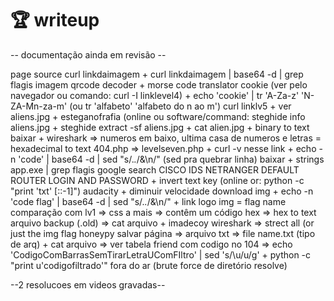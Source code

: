 # 🏆 writeup

\-- documentação ainda em revisão --



page source curl linkdaimagem + curl linkdaimagem | base64 -d | grep flagis imagem qrcode decoder + morse code translator cookie (ver pelo navegador ou comando: curl -I linklevel4) + echo 'cookie' | tr 'A-Za-z' 'N-ZA-Mn-za-m' (ou tr 'alfabeto' 'alfabeto do n ao m') curl linklv5 + ver aliens.jpg + esteganofrafia (online ou software/command: steghide info aliens.jpg + steghide extract -sf aliens.jpg + cat alien.jpg + binary to text baixar + wireshark => numeros em baixo, ultima casa de numeros e letras = hexadecimal to text 404.php => levelseven.php + curl -v nesse link + echo -n 'code' | base64 -d | sed "s/._._/&\n/" (sed pra quebrar linha) baixar + strings app.exe | grep flagis google search CISCO IDS NETRANGER DEFAULT ROUTER LOGIN AND PASSWORD + invert text key (online or: python -c "print 'txt' \[::-1]") audacity + diminuir velocidade download img + echo -n 'code flag' | base64 -d | sed "s/._._/&\n/" + link logo img = flag name comparação com lv1 => css a mais => contêm um código hex => hex to text arquivo backup (.old) => cat arquivo + imadecoy wireshark => strect all (or just the img flag honeypy salvar página => arquivo txt => file name.txt (tipo de arq) + cat arquivo => ver tabela friend com codigo no 104 => echo 'CodigoComBarrasSemTirarLetraUComFIltro' | sed 's/\u/u/g' + python -c "print u'codigofiltrado'" fora do ar (brute force de diretório resolve)



\--2 resolucoes em videos gravadas--
